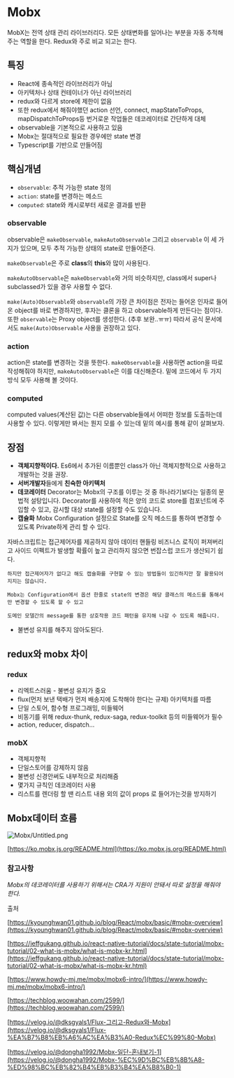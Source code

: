 # Mobx

MobX는 전역 상태 관리 라이브러리다. 모든 상태변화를 일어나는 부분을 자동 추적해주는 역할을 한다. Redux와 주로 비교 되고는 한다.

## 특징

- React에 종속적인 라이브러리가 아님
- 아키텍처나 상태 컨테이너가 아닌 라이브러리
- redux와 다르게 store에 제한이 없음
- 또한 redux에서 해줘야했던 action 선언, connect, mapStateToProps, mapDispatchToProps등 번거로운 작업들은 데코레이터로 간단하게 대체
- observable을 기본적으로 사용하고 있음
- Mobx는 절대적으로 필요한 경우에만 state 변경
- Typescript를 기반으로 만들어짐

## 핵심개념

- `observable`: 추적 가능한 state 정의
- `action`: state를 변경하는 메소드
- `computed`: state와 캐시로부터 새로운 결과를 반환

### **observable**

observable은 `makeObservable`, `makeAutoObservable` 그리고 `observable` 이 세 가지가 있으며, 모두 추적 가능한 상태의 state로 만들어준다.

`makeObservable`은 주로 **class**의 **this**와 많이 사용된다.

`makeAutoObservable`은 `makeObservable`와 거의 비슷하지만, class에서 super나 subclassed가 있을 경우 사용할 수 없다.

`make(Auto)Observable`와 `observable`의 가장 큰 차이점은 전자는 들어온 인자로 들어온 object를 바로 변경하지만, 후자는 클론을 하고 observable하게 만든다는 점이다. 또한 `observable`는 Proxy object를 생성한다. (추후 보완..ㅠㅠ) 따라서 공식 문서에서도 `make(Auto)Observable` 사용을 권장하고 있다.

### **action**

action은 state를 변경하는 것을 뜻한다. `makeObservable`을 사용하면 action을 따로 작성해줘야 하지만, `makeAutoObservable`은 이를 대신해준다. 밑에 코드에서 두 가지 방식 모두 사용해 볼 것이다.

### **computed**

computed values(계산된 값)는 다른 observable들에서 어떠한 정보를 도출하는데 사용할 수 있다. 이렇게만 봐서는 뭔지 모를 수 있는데 밑의 예시를 통해 같이 살펴보자.

## 장점

- **객체지향적이다.**
  Es6에서 추가된 이름뿐인 class가 아닌 객체지향적으로 사용하고 개발하는 것을 권장.
- **서버개발자**들에게 **친숙한 아키텍처**
- **데코레이터**
  Decorator는 Mobx의 구조를 이루는 것 중 하나라기보다는 일종의 문법적 설탕입니다. Decorator를 사용하여 적은 양의 코드로 store를 컴포넌트에 주입할 수 있고, 감시할 대상 state를 설정할 수도 있습니다.
- **캡슐화**
  Mobx Configuration 설정으로 State를 오직 메소드를 통하여 변경할 수 있도록 Private하게 관리 할 수 있다.

자바스크립트는 접근제어자를 제공하지 않아 데이터 핸들링 비즈니스 로직이 퍼져버리고 사이드 이펙트가 발생할 확률이 높고 관리하지 않으면 번잡스럽 코드가 생산되기 쉽다.

    하지만 접근제어자가 없다고 해도 캡슐화를 구현할 수 있는 방법들이 있긴하지만 잘 활용되어 지지는 않습니다.

    Mobx는 Configuration에서 옵션 한줄로 state의 변경은 해당 클래스의 메소드를 통해서만 변경할 수 있도록 할 수 있고

    도메인 모델간의 message를 통한 상호작용 코드 패턴을 유지해 나갈 수 있도록 해줍니다.

- 불변성 유지를 해주지 않아도된다.

## **redux와 mobx 차이**

### **redux**

- 리엑트스러움 - 불변성 유지가 중요
- flux(먼저 보낸 택배가 먼저 배송지에 도착해야 한다는 규제) 아키텍처를 따름
- 단일 스토어, 함수형 프로그래밍, 미들웨어
- 비동기를 위해 redux-thunk, redux-saga, redux-toolkit 등의 미들웨어가 필수
- action, reducer, dispatch…

### **mobX**

- 객체지향적
- 단일스토어를 강제하지 않음
- 불변성 신경안써도 내부적으로 처리해줌
- 몇가지 규칙인 데코레이터 사용
- 리스트를 렌더링 할 땐 리스트 내용 외의 값이 props 로 들어가는것을 방지하기

## Mobx데이터 흐름

![Mobx/Untitled.png](Mobx%206517361b25fa45b39c86618e1dfd0486/Untitled.png)

[https://ko.mobx.js.org/README.html](https://ko.mobx.js.org/README.html)

### 참고사항

_Mobx의 데코레이터를 사용하기 위해서는 CRA가 지원이 안돼서 따로 설정을 해줘야 한다._

출처

[https://kyounghwan01.github.io/blog/React/mobx/basic/#mobx-overview](https://kyounghwan01.github.io/blog/React/mobx/basic/#mobx-overview)

[https://jeffgukang.github.io/react-native-tutorial/docs/state-tutorial/mobx-tutorial/02-what-is-mobx/what-is-mobx-kr.html](https://jeffgukang.github.io/react-native-tutorial/docs/state-tutorial/mobx-tutorial/02-what-is-mobx/what-is-mobx-kr.html)

[https://www.howdy-mj.me/mobx/mobx6-intro/](https://www.howdy-mj.me/mobx/mobx6-intro/)

[https://techblog.woowahan.com/2599/](https://techblog.woowahan.com/2599/)

[https://velog.io/@dksgyals1/Flux-그리고-Redux와-Mobx](https://velog.io/@dksgyals1/Flux-%EA%B7%B8%EB%A6%AC%EA%B3%A0-Redux%EC%99%80-Mobx)

[https://velog.io/@dongha1992/Mobx-일단-혼내보기-1](https://velog.io/@dongha1992/Mobx-%EC%9D%BC%EB%8B%A8-%ED%98%BC%EB%82%B4%EB%B3%B4%EA%B8%B0-1)
